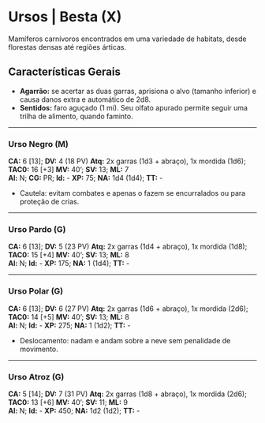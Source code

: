 # Ursos | Besta (X)

Mamíferos carnívoros encontrados em uma variedade de habitats, desde florestas densas até regiões árticas.

## Características Gerais

- **Agarrão:** se acertar as duas garras, aprisiona o alvo (tamanho inferior) e causa danos extra e automático de 2d8.
- **Sentidos:** faro aguçado (1 mi). Seu olfato apurado permite seguir uma trilha de alimento, quando faminto.

---

### Urso Negro (M)

**CA:** 6 [13]; **DV:** 4 (18 PV) **Atq:** 2x garras (1d3 + abraço), 1x mordida (1d6);  
**TAC0:** 16 [+3] **MV:** 40’; **SV:** 13; **ML:** 7  
**Al:** N; **CG:** PR; **Id:** - **XP:** 75; **NA:** 1d4 (1d4); **TT:** -

- Cautela: evitam combates e apenas o fazem se encurralados ou para proteção de crias.

---

### Urso Pardo (G)

**CA:** 6 [13]; **DV:** 5 (23 PV) **Atq:** 2x garras (1d4 + abraço), 1x mordida (1d8);  
**TAC0:** 15 [+4] **MV:** 40’; **SV:** 13; **ML:** 8  
**Al:** N; **Id:** - **XP:** 175; **NA:** 1 (1d4); **TT:** -

---

### Urso Polar (G)

**CA:** 6 [13]; **DV:** 6 (27 PV) **Atq:** 2x garras (1d6 + abraço), 1x mordida (2d6);  
**TAC0:** 14 [+5] **MV:** 40’; **SV:** 13; **ML:** 8  
**Al:** N; **Id:** - **XP:** 275; **NA:** 1 (1d2); **TT:** -

- Deslocamento: nadam e andam sobre a neve sem penalidade de movimento.

---

### Urso Atroz (G)

**CA:** 5 [14]; **DV:** 7 (31 PV) **Atq:** 2x garras (1d8 + abraço), 1x mordida (2d6);  
**TAC0:** 13 [+6] **MV:** 40’; **SV:** 11; **ML:** 9  
**Al:** N; **Id:** - **XP:** 450; **NA:** 1d2 (1d2); **TT:** -
